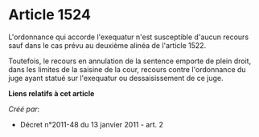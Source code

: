# Article 1524

L'ordonnance qui accorde l'exequatur n'est susceptible d'aucun recours sauf dans le cas prévu au deuxième alinéa de l'article
1522. 

Toutefois, le recours en annulation de la sentence emporte de plein droit, dans les limites de la saisine de la cour, recours
contre l'ordonnance du juge ayant statué sur l'exequatur ou dessaisissement de ce juge.

**Liens relatifs à cet article**

_Créé par_:

  - Décret n°2011-48 du 13 janvier 2011 - art. 2
